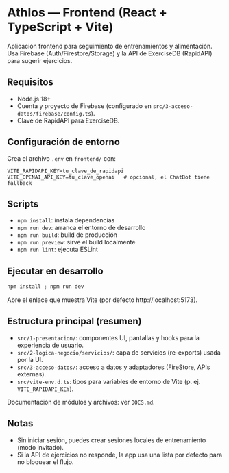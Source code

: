 # Athlos — Frontend (React + TypeScript + Vite)

Aplicación frontend para seguimiento de entrenamientos y alimentación. Usa Firebase (Auth/Firestore/Storage) y la API de ExerciseDB (RapidAPI) para sugerir ejercicios.

## Requisitos
- Node.js 18+
- Cuenta y proyecto de Firebase (configurado en `src/3-acceso-datos/firebase/config.ts`).
- Clave de RapidAPI para ExerciseDB.

## Configuración de entorno
Crea el archivo `.env` en `frontend/` con:

```
VITE_RAPIDAPI_KEY=tu_clave_de_rapidapi
VITE_OPENAI_API_KEY=tu_clave_openai   # opcional, el ChatBot tiene fallback
```

## Scripts
- `npm install`: instala dependencias
- `npm run dev`: arranca el entorno de desarrollo
- `npm run build`: build de producción
- `npm run preview`: sirve el build localmente
- `npm run lint`: ejecuta ESLint

## Ejecutar en desarrollo
```powershell
npm install ; npm run dev
```
Abre el enlace que muestra Vite (por defecto http://localhost:5173).

## Estructura principal (resumen)
- `src/1-presentacion/`: componentes UI, pantallas y hooks para la experiencia de usuario.
- `src/2-logica-negocio/servicios/`: capa de servicios (re-exports) usada por la UI.
- `src/3-acceso-datos/`: acceso a datos y adaptadores (FireStore, APIs externas).
- `src/vite-env.d.ts`: tipos para variables de entorno de Vite (p. ej. `VITE_RAPIDAPI_KEY`).

Documentación de módulos y archivos: ver `DOCS.md`.

## Notas
- Sin iniciar sesión, puedes crear sesiones locales de entrenamiento (modo invitado).
- Si la API de ejercicios no responde, la app usa una lista por defecto para no bloquear el flujo.

